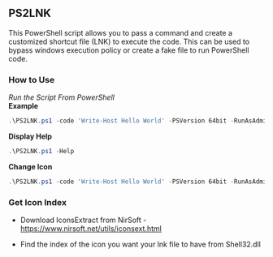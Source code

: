 ## PS2LNK

This PowerShell script allows you to pass a command and create a customized shortcut file (LNK) to execute the code. This can be used to bypass windows execution policy or create a fake file to run PowerShell code.

### How to Use

*Run the Script From PowerShell*  
**Example**  
```PowerShell
.\PS2LNK.ps1 -code 'Write-Host Hello World' -PSVersion 64bit -RunAsAdmin
```

**Display Help**
```PowerShell
.\PS2LNK.ps1 -Help
```

**Change Icon**

```PowerShell
.\PS2LNK.ps1 -code 'Write-Host Hello World' -PSVersion 64bit -RunAsAdmin -Icon 173
```

### Get Icon Index

- Download IconsExtract from NirSoft - https://www.nirsoft.net/utils/iconsext.html

- Find the index of the icon you want your lnk file to have from Shell32.dll